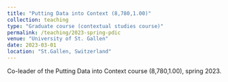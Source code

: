 ```yaml
---
title: "Putting Data into Context (8,780,1.00)"
collection: teaching
type: "Graduate course (contextual studies course)"
permalink: /teaching/2023-spring-pdic
venue: "University of St. Gallen"
date: 2023-03-01
location: "St.Gallen, Switzerland"
---
```

Co-leader of the Putting Data into Context course (8,780,1.00), spring 2023.